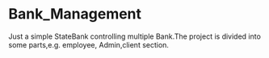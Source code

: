 # Bank_Management
Just a simple StateBank controlling multiple Bank.The project is divided into some parts,e.g. employee, Admin,client section.

